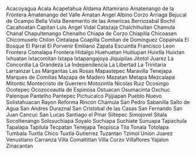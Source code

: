 Acacoyagua
Acala
Acapetahua
Aldama
Altamirano
Amatenango de la Frontera
Amatenango del Valle
Amatan
Angel Albino Corzo
Arriaga
Bejucal de Ocampo
Bella Vista
Benemerito de las Americas
Berriozabal
Bochil
Cacahoatan
Capitan Luis Angel Vidal
Catazaja
Chalchihuitan
Chamula
Chanal
Chapultenango
Chenalho
Chiapa de Corzo
Chiapilla
Chicoasen
Chicomuselo
Chilon
Cintalapa
Coapilla
Comitan de Dominguez
Copainala
El Bosque
El Parral
El Porvenir
Emiliano Zapata
Escuintla
Francisco Leon
Frontera Comalapa
Frontera Hidalgo
Huehuetan
Huitiupan
Huixtla
Huixtan
Ixhuatan
Ixtacomitan
Ixtapa
Ixtapangajoya
Jiquipilas
Jitotol
Juarez
La Concordia
La Grandeza
La Independencia
La Libertad
La Trinitaria
Larrainzar
Las Margaritas
Las Rosas
Mapastepec
Maravilla Tenejapa
Marques de Comillas
Mazapa de Madero
Mazatan
Metapa
Mezcalapa
Mitontic
Montecristo de Guerrero
Motozintla
Nicolas Ruiz
Ocosingo
Ocotepec
Ocozocoautla de Espinosa
Ostuacan
Osumacinta
Oxchuc
Palenque
Pantelho
Pantepec
Pichucalco
Pijijiapan
Pueblo Nuevo Solistahuacan
Rayon
Reforma
Rincon Chamula San Pedro
Sabanilla
Salto de Agua
San Andres Duraznal
San Cristobal de las Casas
San Fernando
San Juan Cancuc
San Lucas
Santiago el Pinar
Siltepec
Simojovel
Sitala
Socoltenango
Solosuchiapa
Soyalo
Suchiapa
Suchiate
Sunuapa
Tapachula
Tapalapa
Tapilula
Tecpatan
Tenejapa
Teopisca
Tila
Tonala
Totolapa
Tumbala
Tuxtla Chico
Tuxtla Gutierrez
Tuzantan
Tzimol
Union Juarez
Venustiano Carranza
Villa Comaltitlan
Villa Corzo
Villaflores
Yajalon
Zinacantan
